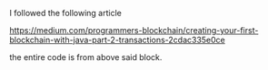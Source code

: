 I followed the following article

https://medium.com/programmers-blockchain/creating-your-first-blockchain-with-java-part-2-transactions-2cdac335e0ce

the entire code is from above said block.